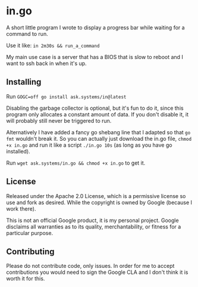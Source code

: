 # in.go

A short little program I wrote to display a progress bar while waiting for a
command to run.

Use it like: `in 2m30s && run_a_command`

My main use case is a server that has a BIOS that is slow to reboot and I want to
ssh back in when it's up.

## Installing

Run `GOGC=off go install ask.systems/in@latest`

Disabling the garbage collector is optional, but it's fun to do it, since this program
only allocates a constant amount of data. If you don't disable it, it will probably still
never be triggered to run.

Alternatively I have added a fancy go shebang line that I adapted so that
`go fmt` wouldn't break it. So you can actually just download the in.go file,
`chmod +x in.go` and run it like a script `./in.go 10s` (as long as you have go
installed).

Run `wget ask.systems/in.go && chmod +x in.go` to get it.

## License

Released under the Apache 2.0 License, which is a permissive license so use and
fork as desired. While the copyright is owned by Google (because I work there).

This is not an official Google product, it is my personal project. Google
disclaims all warranties as to its quality, merchantability, or fitness for a
particular purpose.

## Contributing

Please do not contribute code, only issues. In order for me to accept
contributions you would need to sign the Google CLA and I don't think it is
worth it for this.
